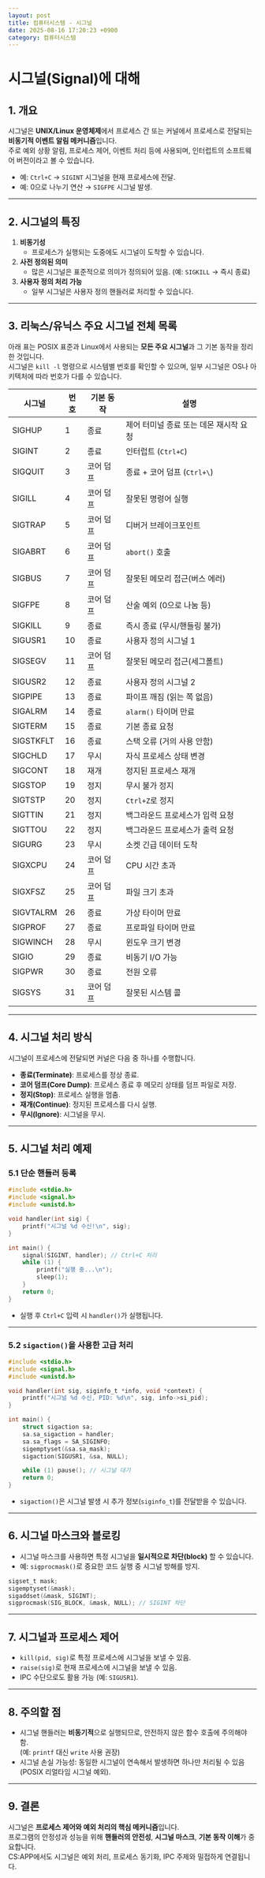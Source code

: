 ```yaml
---
layout: post
title: 컴퓨터시스템 - 시그널
date: 2025-08-16 17:20:23 +0900
category: 컴퓨터시스템
---
```

# 시그널(Signal)에 대해

## 1. 개요
시그널은 **UNIX/Linux 운영체제**에서 프로세스 간 또는 커널에서 프로세스로 전달되는 **비동기적 이벤트 알림 메커니즘**입니다.  
주로 예외 상황 알림, 프로세스 제어, 이벤트 처리 등에 사용되며, 인터럽트의 소프트웨어 버전이라고 볼 수 있습니다.

- 예: `Ctrl+C` → `SIGINT` 시그널을 현재 프로세스에 전달.
- 예: 0으로 나누기 연산 → `SIGFPE` 시그널 발생.

---

## 2. 시그널의 특징
1. **비동기성**  
   - 프로세스가 실행되는 도중에도 시그널이 도착할 수 있습니다.
2. **사전 정의된 의미**  
   - 많은 시그널은 표준적으로 의미가 정의되어 있음. (예: `SIGKILL` → 즉시 종료)
3. **사용자 정의 처리 가능**  
   - 일부 시그널은 사용자 정의 핸들러로 처리할 수 있습니다.

---

## 3. 리눅스/유닉스 주요 시그널 전체 목록

아래 표는 POSIX 표준과 Linux에서 사용되는 **모든 주요 시그널**과 그 기본 동작을 정리한 것입니다.  
시그널은 `kill -l` 명령으로 시스템별 번호를 확인할 수 있으며, 일부 시그널은 OS나 아키텍처에 따라 번호가 다를 수 있습니다.

| 시그널 | 번호 | 기본 동작 | 설명 |
|--------|------|-----------|------|
| SIGHUP  | 1   | 종료      | 제어 터미널 종료 또는 데몬 재시작 요청 |
| SIGINT  | 2   | 종료      | 인터럽트 (`Ctrl+C`) |
| SIGQUIT | 3   | 코어 덤프 | 종료 + 코어 덤프 (`Ctrl+\`) |
| SIGILL  | 4   | 코어 덤프 | 잘못된 명령어 실행 |
| SIGTRAP | 5   | 코어 덤프 | 디버거 브레이크포인트 |
| SIGABRT | 6   | 코어 덤프 | `abort()` 호출 |
| SIGBUS  | 7   | 코어 덤프 | 잘못된 메모리 접근(버스 에러) |
| SIGFPE  | 8   | 코어 덤프 | 산술 예외 (0으로 나눔 등) |
| SIGKILL | 9   | 종료      | 즉시 종료 (무시/핸들링 불가) |
| SIGUSR1 | 10  | 종료      | 사용자 정의 시그널 1 |
| SIGSEGV | 11  | 코어 덤프 | 잘못된 메모리 접근(세그폴트) |
| SIGUSR2 | 12  | 종료      | 사용자 정의 시그널 2 |
| SIGPIPE | 13  | 종료      | 파이프 깨짐 (읽는 쪽 없음) |
| SIGALRM | 14  | 종료      | `alarm()` 타이머 만료 |
| SIGTERM | 15  | 종료      | 기본 종료 요청 |
| SIGSTKFLT | 16 | 종료     | 스택 오류 (거의 사용 안함) |
| SIGCHLD | 17  | 무시      | 자식 프로세스 상태 변경 |
| SIGCONT | 18  | 재개      | 정지된 프로세스 재개 |
| SIGSTOP | 19  | 정지      | 무시 불가 정지 |
| SIGTSTP | 20  | 정지      | `Ctrl+Z`로 정지 |
| SIGTTIN | 21  | 정지      | 백그라운드 프로세스가 입력 요청 |
| SIGTTOU | 22  | 정지      | 백그라운드 프로세스가 출력 요청 |
| SIGURG  | 23  | 무시      | 소켓 긴급 데이터 도착 |
| SIGXCPU | 24  | 코어 덤프 | CPU 시간 초과 |
| SIGXFSZ | 25  | 코어 덤프 | 파일 크기 초과 |
| SIGVTALRM | 26| 종료      | 가상 타이머 만료 |
| SIGPROF | 27  | 종료      | 프로파일 타이머 만료 |
| SIGWINCH | 28 | 무시      | 윈도우 크기 변경 |
| SIGIO   | 29  | 종료      | 비동기 I/O 가능 |
| SIGPWR  | 30  | 종료      | 전원 오류 |
| SIGSYS  | 31  | 코어 덤프 | 잘못된 시스템 콜 |

---

## 4. 시그널 처리 방식
시그널이 프로세스에 전달되면 커널은 다음 중 하나를 수행합니다.

- **종료(Terminate)**: 프로세스를 정상 종료.
- **코어 덤프(Core Dump)**: 프로세스 종료 후 메모리 상태를 덤프 파일로 저장.
- **정지(Stop)**: 프로세스 실행을 멈춤.
- **재개(Continue)**: 정지된 프로세스를 다시 실행.
- **무시(Ignore)**: 시그널을 무시.

---

## 5. 시그널 처리 예제

### 5.1 단순 핸들러 등록
```c
#include <stdio.h>
#include <signal.h>
#include <unistd.h>

void handler(int sig) {
    printf("시그널 %d 수신!\n", sig);
}

int main() {
    signal(SIGINT, handler); // Ctrl+C 처리
    while (1) {
        printf("실행 중...\n");
        sleep(1);
    }
    return 0;
}
```
- 실행 후 `Ctrl+C` 입력 시 `handler()`가 실행됩니다.

---

### 5.2 `sigaction()`을 사용한 고급 처리
```c
#include <stdio.h>
#include <signal.h>
#include <unistd.h>

void handler(int sig, siginfo_t *info, void *context) {
    printf("시그널 %d 수신, PID: %d\n", sig, info->si_pid);
}

int main() {
    struct sigaction sa;
    sa.sa_sigaction = handler;
    sa.sa_flags = SA_SIGINFO;
    sigemptyset(&sa.sa_mask);
    sigaction(SIGUSR1, &sa, NULL);

    while (1) pause(); // 시그널 대기
    return 0;
}
```
- `sigaction()`은 시그널 발생 시 추가 정보(`siginfo_t`)를 전달받을 수 있습니다.

---

## 6. 시그널 마스크와 블로킹
- 시그널 마스크를 사용하면 특정 시그널을 **일시적으로 차단(block)** 할 수 있습니다.
- 예: `sigprocmask()`로 중요한 코드 실행 중 시그널 방해를 방지.

```c
sigset_t mask;
sigemptyset(&mask);
sigaddset(&mask, SIGINT);
sigprocmask(SIG_BLOCK, &mask, NULL); // SIGINT 차단
```

---

## 7. 시그널과 프로세스 제어
- `kill(pid, sig)`로 특정 프로세스에 시그널을 보낼 수 있음.
- `raise(sig)`로 현재 프로세스에 시그널을 보낼 수 있음.
- IPC 수단으로도 활용 가능 (예: `SIGUSR1`).

---

## 8. 주의할 점
- 시그널 핸들러는 **비동기적**으로 실행되므로, 안전하지 않은 함수 호출에 주의해야 함.  
  (예: `printf` 대신 `write` 사용 권장)
- 시그널 손실 가능성: 동일한 시그널이 연속해서 발생하면 하나만 처리될 수 있음 (POSIX 리얼타임 시그널 예외).

---

## 9. 결론
시그널은 **프로세스 제어와 예외 처리의 핵심 메커니즘**입니다.  
프로그램의 안정성과 성능을 위해 **핸들러의 안전성**, **시그널 마스크**, **기본 동작 이해**가 중요합니다.  
CS:APP에서도 시그널은 예외 처리, 프로세스 동기화, IPC 주제와 밀접하게 연결됩니다.